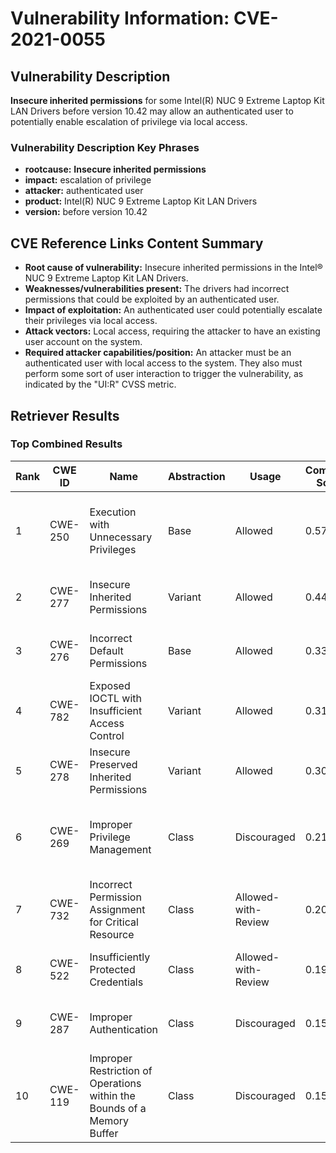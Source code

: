 # Vulnerability Information: CVE-2021-0055

## Vulnerability Description
**Insecure inherited permissions** for some Intel(R) NUC 9 Extreme Laptop Kit LAN Drivers before version 10.42 may allow an authenticated user to potentially enable escalation of privilege via local access.

### Vulnerability Description Key Phrases
- **rootcause:** **Insecure inherited permissions**
- **impact:** escalation of privilege
- **attacker:** authenticated user
- **product:** Intel(R) NUC 9 Extreme Laptop Kit LAN Drivers
- **version:** before version 10.42

## CVE Reference Links Content Summary
- **Root cause of vulnerability:** Insecure inherited permissions in the Intel® NUC 9 Extreme Laptop Kit LAN Drivers.
- **Weaknesses/vulnerabilities present:** The drivers had incorrect permissions that could be exploited by an authenticated user.
- **Impact of exploitation:**  An authenticated user could potentially escalate their privileges via local access.
- **Attack vectors:** Local access, requiring the attacker to have an existing user account on the system.
- **Required attacker capabilities/position:** An attacker must be an authenticated user with local access to the system. They also must perform some sort of user interaction to trigger the vulnerability, as indicated by the "UI:R" CVSS metric.

## Retriever Results

### Top Combined Results

| Rank | CWE ID | Name | Abstraction | Usage | Combined Score | Retrievers | Individual Scores |
|------|--------|------|-------------|-------|---------------|------------|-------------------|
| 1 | CWE-250 | Execution with Unnecessary Privileges | Base | Allowed | 0.5727 | dense, sparse, graph | dense: 0.572, sparse: 0.115, graph: 0.617 |
| 2 | CWE-277 | Insecure Inherited Permissions | Variant | Allowed | 0.4462 | dense, sparse | dense: 0.584, sparse: 0.334 |
| 3 | CWE-276 | Incorrect Default Permissions | Base | Allowed | 0.3332 | dense, sparse | dense: 0.515, sparse: 0.132 |
| 4 | CWE-782 | Exposed IOCTL with Insufficient Access Control | Variant | Allowed | 0.3113 | dense, sparse | dense: 0.537, sparse: 0.120 |
| 5 | CWE-278 | Insecure Preserved Inherited Permissions | Variant | Allowed | 0.3046 | dense, sparse | dense: 0.520, sparse: 0.122 |
| 6 | CWE-269 | Improper Privilege Management | Class | Discouraged | 0.2159 | dense, sparse, graph | dense: 0.556, sparse: 0.115, graph: 0.388 |
| 7 | CWE-732 | Incorrect Permission Assignment for Critical Resource | Class | Allowed-with-Review | 0.2065 | dense, sparse | dense: 0.536, sparse: 0.145 |
| 8 | CWE-522 | Insufficiently Protected Credentials | Class | Allowed-with-Review | 0.1970 | dense, sparse | dense: 0.518, sparse: 0.133 |
| 9 | CWE-287 | Improper Authentication | Class | Discouraged | 0.1539 | dense, sparse | dense: 0.526, sparse: 0.141 |
| 10 | CWE-119 | Improper Restriction of Operations within the Bounds of a Memory Buffer | Class | Discouraged | 0.1512 | dense, sparse | dense: 0.512, sparse: 0.143 |

